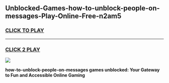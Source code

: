 
## Unblocked-Games-how-to-unblock-people-on-messages-Play-Online-Free-n2am5
<h3>
<a href="https://premium76.site?title=how-to-unblock-people-on-messages&ref=26A">CLICK TO PLAY</a></h3>
<hr>

<h3>
<a href="https://premium76.site?title=how-to-unblock-people-on-messages&ref=26A">CLICK 2 PLAY</a>
  
</h3>

<a href="https://premium76.site?title=how-to-unblock-people-on-messages&ref=26A"><img src="https://clearcache.store/games.png"></a>


**how-to-unblock-people-on-messages games unblocked: Your Gateway to Fun and Accessible Online Gaming**

